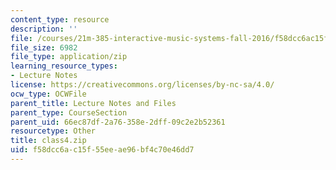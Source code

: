 ```yaml
---
content_type: resource
description: ''
file: /courses/21m-385-interactive-music-systems-fall-2016/f58dcc6ac15f55eeae96bf4c70e46dd7_class4.zip
file_size: 6982
file_type: application/zip
learning_resource_types:
- Lecture Notes
license: https://creativecommons.org/licenses/by-nc-sa/4.0/
ocw_type: OCWFile
parent_title: Lecture Notes and Files
parent_type: CourseSection
parent_uid: 66ec87df-2a76-358e-2dff-09c2e2b52361
resourcetype: Other
title: class4.zip
uid: f58dcc6a-c15f-55ee-ae96-bf4c70e46dd7
---
```

